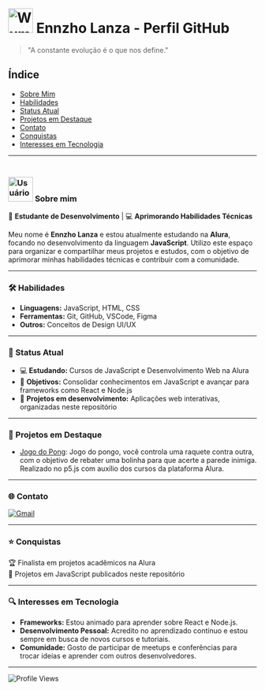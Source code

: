 # <img src="https://cdn3.emoji.gg/emojis/83268-wumpus-hii.png" width="50" alt="Wumpus"> Ennzho Lanza - Perfil GitHub

> "A constante evolução é o que nos define."

## Índice
- [Sobre Mim](#sobre-mim)
- [Habilidades](#-habilidades)
- [Status Atual](#-status-atual)
- [Projetos em Destaque](#-projetos-em-destaque)
- [Contato](#-contato)
- [Conquistas](#-conquistas)
- [Interesses em Tecnologia](#interesses-em-tecnologia)

---

### <br><img src="https://cdn3.emoji.gg/emojis/7442-users.png" width="50" alt="Usuários"> **Sobre mim**
💼 **Estudante de Desenvolvimento** | 💻 **Aprimorando Habilidades Técnicas**

Meu nome é **Ennzho Lanza** e estou atualmente estudando na **Alura**, focando no desenvolvimento da linguagem **JavaScript**. Utilizo este espaço para organizar e compartilhar meus projetos e estudos, com o objetivo de aprimorar minhas habilidades técnicas e contribuir com a comunidade.

---

### 🛠️ Habilidades

- **Linguagens:** JavaScript, HTML, CSS
- **Ferramentas:** Git, GitHub, VSCode, Figma
- **Outros:** Conceitos de Design UI/UX

---

### 🎯 Status Atual
- 💻 **Estudando:** Cursos de JavaScript e Desenvolvimento Web na Alura
- 🚀 **Objetivos:** Consolidar conhecimentos em JavaScript e avançar para frameworks como React e Node.js
- 🏅 **Projetos em desenvolvimento:** Aplicações web interativas, organizadas neste repositório

---

### 📂 Projetos em Destaque
- [Jogo do Pong](link_do_projeto): Jogo do pongo, você controla uma raquete contra outra, com o objetivo de rebater uma bolinha para que acerte a parede inimiga. Realizado no p5.js com auxílio dos cursos da plataforma Alura.

---

### 🌐 Contato
<a href="https://mail.google.com/mail/u/2/?fs=1&to=amaral.ennzho@escola.pr.gov.br&tf=cm" target="_blank">
  <img src="https://img.shields.io/badge/-Gmail-red?style=flat-square&logo=Gmail&logoColor=white" alt="Gmail">
</a>



---

### ⭐ Conquistas
🏆 Finalista em projetos acadêmicos na Alura  
🔧 Projetos em JavaScript publicados neste repositório

---

### 🔍 Interesses em Tecnologia
- **Frameworks:** Estou animado para aprender sobre React e Node.js.
- **Desenvolvimento Pessoal:** Acredito no aprendizado contínuo e estou sempre em busca de novos cursos e tutoriais.
- **Comunidade:** Gosto de participar de meetups e conferências para trocar ideias e aprender com outros desenvolvedores.

---

![Profile Views](https://komarev.com/ghpvc/?username=ennzho-lanza&color=blue)

